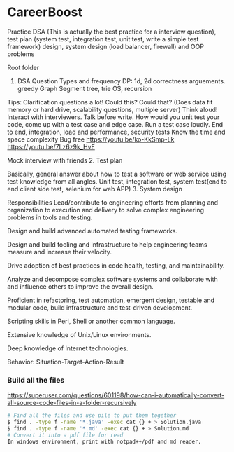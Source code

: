 # CareerBoost
Practice DSA (This is actually the best practice for a interview question), test plan (system test, integration test, unit test, write a simple test framework) design, system design (load balancer, firewall) and OOP problems

Root folder

1. DSA
   Question Types and frequency
    DP: 1d, 2d correctness arguements. greedy
    Graph
    Segment tree, trie
    OS, recursion

 Tips:
 Clarification questions a lot! Could this? Could that? (Does data fit memory or hard drive, scalability questions, multiple server)
 Think aloud! Interact with interviewers.
 Talk before write.
 How would you unit test your code, come up with a test case and edge case. Run a test case loudly.
 End to end, integration, load and performance, security tests
 Know the time and space complexity
 Bug free
 https://youtu.be/ko-KkSmp-Lk
 https://youtu.be/7Lz6z9k_HvE

 Mock interview with friends
2. Test plan

Basically, general answer about how to test a software or web service using test knowledge from all angles.
Unit test, integration test, system test(end to end client side test, selenium for web APP) 
3. System design

Responsibilities
Lead/contribute to engineering efforts from planning and organization to execution and delivery to solve complex engineering problems in tools and testing.

Design and build advanced automated testing frameworks.

Design and build tooling and infrastructure to help engineering teams measure and increase their velocity.

Drive adoption of best practices in code health, testing, and maintainability.

Analyze and decompose complex software systems and collaborate with and influence others to improve the overall design.

Proficient in refactoring, test automation, emergent design, testable and modular code, build infrastructure and test-driven development.

Scripting skills in Perl, Shell or another common language.

Extensive knowledge of Unix/Linux environments.

Deep knowledge of Internet technologies.



Behavior: Situation-Target-Action-Result



### Build all the files
https://superuser.com/questions/601198/how-can-i-automatically-convert-all-source-code-files-in-a-folder-recursively
```bash
# Find all the files and use pile to put them together
$ find . -type f -name '*.java' -exec cat {} + > Solution.java
$ find . -type f -name '*.md' -exec cat {} + > Solution.md
# Convert it into a pdf file for read
In windows environment, print with notpad++/pdf and md reader.
```

